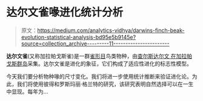 # 达尔文雀喙进化统计分析

> 原文：<https://medium.com/analytics-vidhya/darwins-finch-beak-evolution-statistical-analysis-bd95e5b9145e?source=collection_archive---------11----------------------->

**达尔文雀**(又称加拉帕戈斯雀)是一群[雀形目](https://en.wikipedia.org/wiki/Passerine)鸟类物种，由[查尔斯达尔文 在](https://en.wikipedia.org/wiki/Charles_Darwin)[加拉帕戈斯群岛](https://en.wikipedia.org/wiki/Gal%C3%A1pagos_Islands)采集。达尔文雀是进化的象征，它们构成了适应性进化的标志性模型。

今天我们要分析物种喙的尺寸变化。我们将进一步使用统计推断来验证进化论。为此，我们将使用彼得和罗斯玛丽·格兰特的研究，该研究表明自然选择可以在一生中显现。每年为…